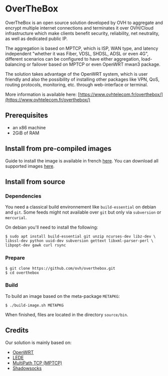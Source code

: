 # OverTheBox

OverTheBox is an open source solution developed by OVH to aggregate and encrypt multiple internet connections and terminates it over OVH/Cloud infrastructure which make clients benefit security, reliability, net neutrality, as well as dedicated public IP.

The aggregation is based on MPTCP, which is ISP, WAN type, and latency independent "whether it was Fiber, VDSL, SHDSL, ADSL or even 4G", different scenarios can be configured to have either aggregation, load-balancing or failover based on MPTCP or even OpenWRT mwan3 package.

The solution takes advantage of the OpenWRT system, which is user friendly and also the possibility of installing other packages like VPN, QoS, routing protocols, monitoring, etc. through web-interface or terminal.


More information is available here:
[https://www.ovhtelecom.fr/overthebox/](https://www.ovhtelecom.fr/overthebox/)


## Prerequisites

* an x86 machine
* 2GiB of RAM


## Install from pre-compiled images

Guide to install the image is available in french [here](https://www.ovhtelecom.fr/overthebox/guides.xml).
You can download all supported images [here](http://downloads.overthebox.ovh/stable/x86/64/).


## Install from source

### Dependencies

You need a classical build environnement like `build-essential` on debian and `git`.
Some feeds might not available over `git` but only via `subversion` or `mercurial`.

On debian you'll need to install the following:
```shell
$ sudo apt install build-essential git unzip ncurses-dev libz-dev \
libssl-dev python uuid-dev subversion gettext libxml-parser-perl \
libpopt-dev gawk curl rsync
```

### Prepare

```shell
$ git clone https://github.com/ovh/overthebox.git
$ cd overthebox
```

### Build

To build an image based on the meta-package `METAPKG`:
```shell
$ ./build-image.sh METAPKG
```
When finished, files are located in the directory `source/bin`.


## Credits

Our solution is mainly based on:

* [OpenWRT](https://openwrt.org)
* [LEDE](https://lede-project.org)
* [MultiPath TCP (MPTCP)](https://multipath-tcp.org)
* [Shadowsocks](https://shadowsocks.org)
